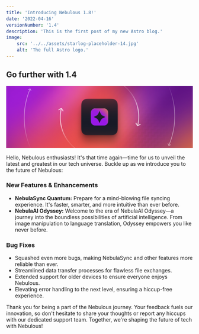 ```yaml
---
title: 'Introducing Nebulous 1.8!'
date: '2022-04-16'
versionNumber: '1.4'
description: 'This is the first post of my new Astro blog.'
image:
    src: '../../assets/starlog-placeholder-14.jpg'
    alt: 'The full Astro logo.'
---
```


## Go further with 1.4

![Nebulous 1.4 Release](../../assets/starlog-placeholder-14.jpg)

Hello, Nebulous enthusiasts! It's that time again—time for us to unveil the latest and greatest in our tech universe. Buckle up as we introduce you to the future of Nebulous:

### New Features & Enhancements

* __NebulaSync Quantum:__ Prepare for a mind-blowing file syncing experience. It's faster, smarter, and more intuitive than ever before.
* __NebulaAI Odyssey:__ Welcome to the era of NebulaAI Odyssey—a journey into the boundless possibilities of artificial intelligence. From image manipulation to language translation, Odyssey empowers you like never before.

### Bug Fixes

* Squashed even more bugs, making NebulaSync and other features more reliable than ever.
* Streamlined data transfer processes for flawless file exchanges.
* Extended support for older devices to ensure everyone enjoys Nebulous.
* Elevating error handling to the next level, ensuring a hiccup-free experience.

Thank you for being a part of the Nebulous journey. Your feedback fuels our innovation, so don't hesitate to share your thoughts or report any hiccups with our dedicated support team. Together, we're shaping the future of tech with Nebulous!
